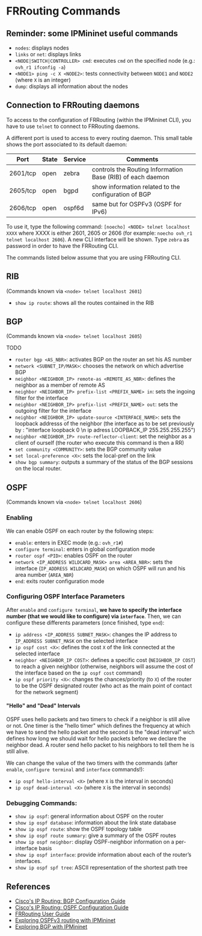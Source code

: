 # FRRouting Commands

## Reminder: some IPMininet useful commands

- `nodes`: displays nodes
- `links` or `net`: displays links
- `<NODE|SWITCH|CONTROLLER> cmd`: executes `cmd` on the specified node (e.g.: `ovh_r1 ifconfig -a`)
- `<NODE1> ping -c X <NODE2>`: tests connectivity between `NODE1` and `NODE2` (where `X` is an integer)
- `dump`: displays all information about the nodes

## Connection to FRRouting daemons

To access to the configuration of FRRouting (within the IPMininet CLI), you have to use `telnet` to connect to FRRouting daemons.

A different port is used to access to every routing daemon. This small table shows the port associated to its default daemon:

| Port     | State | Service | Comments                                             |
|----------|-------|---------|------------------------------------------------------|
| 2601/tcp | open  | zebra   | controls the Routing Information Base (RIB) of each daemon                      |
| 2605/tcp | open  | bgpd    | show information related to the configuration of BGP |
| 2606/tcp | open  | ospf6d  | same but for OSPFv3 (OSPF for IPv6)                  |

To use it, type the following command: `[noecho] <NODE> telnet localhost XXXX` where XXXX is either 2601, 2605 or 2606 (for example: `noecho ovh_r1 telnet localhost 2606`). A new CLI interface will be shown. Type `zebra` as password in order to have the FRRouting CLI.

The commands listed below assume that you are using FRRouting CLI.

## RIB

(Commands known via `<node> telnet localhost 2601`)

- `show ip route`: shows all the routes contained in the RIB

## BGP

(Commands known via `<node> telnet localhost 2605`)

TODO

- `router bgp <AS_NBR>`: activates BGP on the router an set his AS number
- `network <SUBNET_IP/MASK>`: chooses the network on which advertise BGP
- `neighbor <NEIGHBOR_IP> remote-as <REMOTE_AS_NBR>`: defines the neighbor as a member of remote AS
- `neighbor <NEIGHBOR_IP> prefix-list <PREFIX_NAME> in`: sets the ingoing filter for the interface
- `neighbor <NEIGHBOR_IP> prefix-list <PREFIX_NAME> out`: sets the outgoing filter for the interface
- `neighbor <NEIGHBOR_IP> update-source <INTERFACE_NAME>`: sets the loopback addresss of the neighbor (the interface as to be set previously by : "interface loopback 0 \n ip adress LOOPBACK_IP 255.255.255.255")
- `neighbor <NEIGHBOR_IP> route-reflector-client`: set the neighbor as a client of ourself (the router who execute this command is then a RR)
- `set community <COMMUNITY>`: sets the BGP community value
- `set local-preference <X>`: sets the local-pref on the link
- `show bgp summary`: outputs a summary of the status of the BGP sessions on the local router.

## OSPF

(Commands known via `<node> telnet localhost 2606`)

### Enabling

We can enable OSPF on each router by the following steps:

- `enable`: enters in EXEC mode (e.g.: `ovh_r1#`)
- `configure terminal`: enters in global configuration mode
- `router ospf <PID>`: enables OSPF on the router
- `network <IP_ADDRESS WILDCARD_MASK> area <AREA_NBR>`: sets the interface (`IP_ADDRESS WILDCARD_MASK`) on which OSPF will run and his area number (`AREA_NBR`)
- `end`: exits router configuration mode

### Configuring OSPF Interface Parameters

After `enable` and `configure terminal`, **we have to specify the interface number (that we would like to configure) via `interface`**. Then, we can configure these differents parameters (once finished, type `end`):

- `ip address <IP_ADDRESS SUBNET_MASK>`: changes the IP address to `IP_ADDRESS SUBNET_MASK` on the selected interface
- `ip ospf cost <X>`: defines the cost `X` of the link connected at the selected interface
- `neighbor <NEIGHBOR_IP COST>`: defines a specific cost (`NEIGHBOR_IP COST`) to reach a given neighbor (otherwise, neighbors will assume the cost of the interface based on the `ip ospf cost` command)
- `ip ospf priority <X>`: changes the chances/priority (to `X`) of the router to be the OSPF designated router (who act as the main point of contact for the network segment)

#### "Hello" and "Dead" Intervals

OSPF uses hello packets and two timers to check if a neighbor is still alive or not. One timer is the "hello timer" which defines the frequency at which we have to send the hello packet and the second is the "dead interval" wich defines how long we should wait for hello packets before we declare the neighbor dead. A router send hello packet to his neighbors to tell them he is still alive.

We can change the value of the two timers with the commands (after `enable`, `configure terminal` and `interface` commands!):

- `ip ospf hello-interval <X>` (where `X` is the interval in seconds)
- `ip ospf dead-interval <X>` (where `X` is the interval in seconds)

### Debugging Commands:

- `show ip ospf`: general information about OSPF on the router
- `show ip ospf database`: information about the link state database
- `show ip ospf route`: show the OSPF topology table
- `show ip ospf route summary`: give a summary of the OSPF routes
- `show ip ospf neighbor`: display OSPF-neighbor information on a per-interface basis
- `show ip ospf interface`: provide information about each of the router’s interfaces.
- `show ip ospf spf tree`: ASCII representation of the shortest path tree

## References

- [Cisco's IP Routing: BGP Configuration Guide](https://www.cisco.com/c/en/us/td/docs/ios-xml/ios/iproute_bgp/configuration/xe-16/irg-xe-16-book.html)
- [Cisco's IP Routing: OSPF Configuration Guide](https://www.cisco.com/c/en/us/td/docs/ios-xml/ios/iproute_ospf/configuration/xe-16/iro-xe-16-book/iro-cfg.html)
- [FRRouting User Guide](http://docs.frrouting.org/en/stable-7.1/)
- [Exploring OSPFv3 routing with IPMininet](http://blog.computer-networking.info/ipmininet-ospfv3/)
- [Exploring BGP with IPMininet](http://blog.computer-networking.info/bgp-mininet/)
